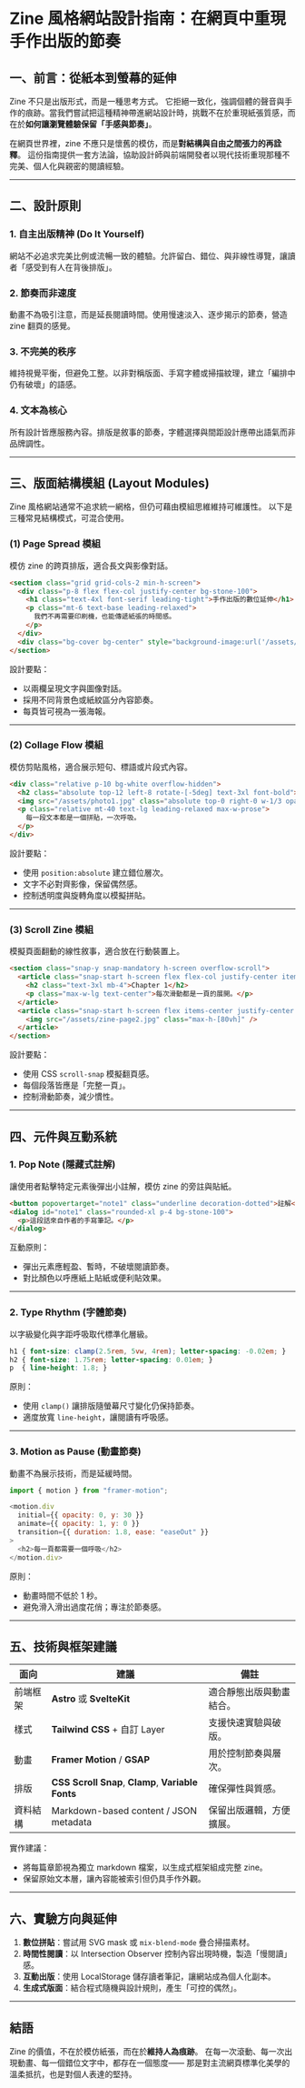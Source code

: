 # Zine 風格網站設計指南：在網頁中重現手作出版的節奏

## 一、前言：從紙本到螢幕的延伸

Zine 不只是出版形式，而是一種思考方式。
它拒絕一致化，強調個體的聲音與手作的痕跡。當我們嘗試把這種精神帶進網站設計時，挑戰不在於重現紙張質感，而在於**如何讓瀏覽體驗保留「手感與節奏」**。

在網頁世界裡，zine 不應只是懷舊的模仿，而是**對結構與自由之間張力的再詮釋**。
這份指南提供一套方法論，協助設計師與前端開發者以現代技術重現那種不完美、個人化與親密的閱讀經驗。

---

## 二、設計原則

### 1. 自主出版精神 (Do It Yourself)
網站不必追求完美比例或流暢一致的體驗。允許留白、錯位、與非線性導覽，讓讀者「感受到有人在背後排版」。

### 2. 節奏而非速度
動畫不為吸引注意，而是延長閱讀時間。使用慢速淡入、逐步揭示的節奏，營造 zine 翻頁的感覺。

### 3. 不完美的秩序
維持視覺平衡，但避免工整。以非對稱版面、手寫字體或掃描紋理，建立「編排中仍有破壞」的語感。

### 4. 文本為核心
所有設計皆應服務內容。排版是敘事的節奏，字體選擇與間距設計應帶出語氣而非品牌調性。

---

## 三、版面結構模組 (Layout Modules)

Zine 風格網站通常不追求統一網格，但仍可藉由模組思維維持可維護性。
以下是三種常見結構模式，可混合使用。

### (1) Page Spread 模組
模仿 zine 的跨頁排版，適合長文與影像對話。

```html
<section class="grid grid-cols-2 min-h-screen">
  <div class="p-8 flex flex-col justify-center bg-stone-100">
    <h1 class="text-4xl font-serif leading-tight">手作出版的數位延伸</h1>
    <p class="mt-6 text-base leading-relaxed">
      我們不再需要印刷機，也能傳遞紙張的時間感。
    </p>
  </div>
  <div class="bg-cover bg-center" style="background-image:url('/assets/paper-texture.jpg')"></div>
</section>
```

設計要點：
- 以兩欄呈現文字與圖像對話。
- 採用不同背景色或紙紋區分內容節奏。
- 每頁皆可視為一張海報。

---

### (2) Collage Flow 模組
模仿剪貼風格，適合展示短句、標語或片段式內容。

```html
<div class="relative p-10 bg-white overflow-hidden">
  <h2 class="absolute top-12 left-8 rotate-[-5deg] text-3xl font-bold">碎片</h2>
  <img src="/assets/photo1.jpg" class="absolute top-0 right-0 w-1/3 opacity-70" />
  <p class="relative mt-40 text-lg leading-relaxed max-w-prose">
    每一段文本都是一個拼貼，一次呼吸。
  </p>
</div>
```

設計要點：
- 使用 `position:absolute` 建立錯位層次。
- 文字不必對齊影像，保留偶然感。
- 控制透明度與旋轉角度以模擬拼貼。

---

### (3) Scroll Zine 模組
模擬頁面翻動的線性敘事，適合放在行動裝置上。

```html
<section class="snap-y snap-mandatory h-screen overflow-scroll">
  <article class="snap-start h-screen flex flex-col justify-center items-center bg-stone-200">
    <h2 class="text-3xl mb-4">Chapter 1</h2>
    <p class="max-w-lg text-center">每次滑動都是一頁的展開。</p>
  </article>
  <article class="snap-start h-screen flex items-center justify-center bg-stone-50">
    <img src="/assets/zine-page2.jpg" class="max-h-[80vh]" />
  </article>
</section>
```

設計要點：
- 使用 CSS `scroll-snap` 模擬翻頁感。
- 每個段落皆應是「完整一頁」。
- 控制滑動節奏，減少慣性。

---

## 四、元件與互動系統

### 1. Pop Note (隱藏式註解)
讓使用者點擊特定元素後彈出小註解，模仿 zine 的旁註與貼紙。

```html
<button popovertarget="note1" class="underline decoration-dotted">註解</button>
<dialog id="note1" class="rounded-xl p-4 bg-stone-100">
  <p>這段話來自作者的手寫筆記。</p>
</dialog>
```

互動原則：
- 彈出元素應輕盈、暫時，不破壞閱讀節奏。
- 對比顏色以呼應紙上貼紙或便利貼效果。

---

### 2. Type Rhythm (字體節奏)
以字級變化與字距呼吸取代標準化層級。

```css
h1 { font-size: clamp(2.5rem, 5vw, 4rem); letter-spacing: -0.02em; }
h2 { font-size: 1.75rem; letter-spacing: 0.01em; }
p  { line-height: 1.8; }
```

原則：
- 使用 `clamp()` 讓排版隨螢幕尺寸變化仍保持節奏。
- 適度放寬 `line-height`，讓閱讀有呼吸感。

---

### 3. Motion as Pause (動畫節奏)
動畫不為展示技術，而是延緩時間。

```js
import { motion } from "framer-motion";

<motion.div
  initial={{ opacity: 0, y: 30 }}
  animate={{ opacity: 1, y: 0 }}
  transition={{ duration: 1.8, ease: "easeOut" }}
>
  <h2>每一頁都需要一個呼吸</h2>
</motion.div>
```

原則：
- 動畫時間不低於 1 秒。
- 避免滑入滑出過度花俏；專注於節奏感。

---

## 五、技術與框架建議

| 面向 | 建議 | 備註 |
|------|------|------|
| 前端框架 | **Astro** 或 **SvelteKit** | 適合靜態出版與動畫結合。 |
| 樣式 | **Tailwind CSS** + 自訂 Layer | 支援快速實驗與破版。 |
| 動畫 | **Framer Motion** / **GSAP** | 用於控制節奏與層次。 |
| 排版 | **CSS Scroll Snap**, **Clamp**, **Variable Fonts** | 確保彈性與質感。 |
| 資料結構 | Markdown-based content / JSON metadata | 保留出版邏輯，方便擴展。 |

實作建議：
- 將每篇章節視為獨立 markdown 檔案，以生成式框架組成完整 zine。
- 保留原始文本層，讓內容能被索引但仍具手作外觀。

---

## 六、實驗方向與延伸

1. **數位拼貼**：嘗試用 SVG mask 或 `mix-blend-mode` 疊合掃描素材。
2. **時間性閱讀**：以 Intersection Observer 控制內容出現時機，製造「慢閱讀」感。
3. **互動出版**：使用 LocalStorage 儲存讀者筆記，讓網站成為個人化副本。
4. **生成式版面**：結合程式隨機與設計規則，產生「可控的偶然」。

---

## 結語

Zine 的價值，不在於模仿紙張，而在於**維持人為痕跡**。
在每一次滾動、每一次出現動畫、每一個錯位文字中，都存在一個態度——
那是對主流網頁標準化美學的溫柔抵抗，也是對個人表達的堅持。
